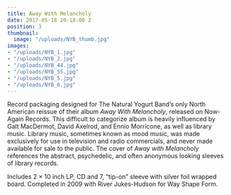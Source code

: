```yaml
---
title: Away With Melancholy
date: 2017-05-18 20:18:00 Z
position: 3
thumbnail:
  image: "/uploads/NYB_thumb.jpg"
images:
- "/uploads/NYB_1.jpg"
- "/uploads/NYB_2.jpg"
- "/uploads/NYB_44.jpg"
- "/uploads/NYB_55.jpg"
- "/uploads/NYB_5.jpg"
- "/uploads/NYB_6.jpg"
---
```


Record packaging designed for The Natural Yogurt Band’s only North American reissue of their album *Away With Melancholy*, released on Now-Again Records. This difficult to categorize album is heavily influenced by Galt MacDermot, David Axelrod, and Ennio Morricone, as well as library music. Library music, sometimes known as mood music, was made exclusively for use in television and radio commercials, and never made available for sale to the public. The cover of *Away with Melancholy* references the abstract, psychedelic, and often anonymous looking sleeves of library records.

Includes 2 × 10 inch LP, CD and 7, “tip-on” sleeve with silver foil wrapped board. Completed in 2009 with River Jukes-Hudson for Way Shape Form.